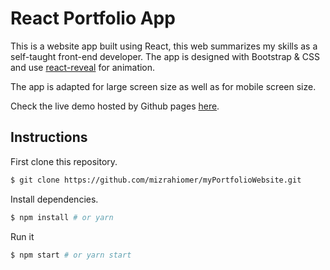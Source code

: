 # React Portfolio App

This is a website app built using React, this web summarizes my skills as a self-taught front-end developer.
The app is designed with Bootstrap & CSS and use [react-reveal](https://www.react-reveal.com/) for animation.

The app is adapted for large screen size as well as for mobile screen size.

Check the live demo hosted by Github pages [here](http://mizrahiomer.github.io/myPortfolioWebsite/).

## Instructions

First clone this repository.

```bash
$ git clone https://github.com/mizrahiomer/myPortfolioWebsite.git
```

Install dependencies.

```bash
$ npm install # or yarn
```

Run it

```bash
$ npm start # or yarn start
```
